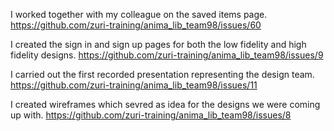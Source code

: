 I worked together with my colleague on the saved items page. https://github.com/zuri-training/anima_lib_team98/issues/60

I created the sign in and sign up pages for both the low fidelity and high fidelity designs. https://github.com/zuri-training/anima_lib_team98/issues/9

I carried out the first recorded presentation representing the design team. https://github.com/zuri-training/anima_lib_team98/issues/11

I created wireframes which sevred as idea for the designs we were coming up with. https://github.com/zuri-training/anima_lib_team98/issues/8
